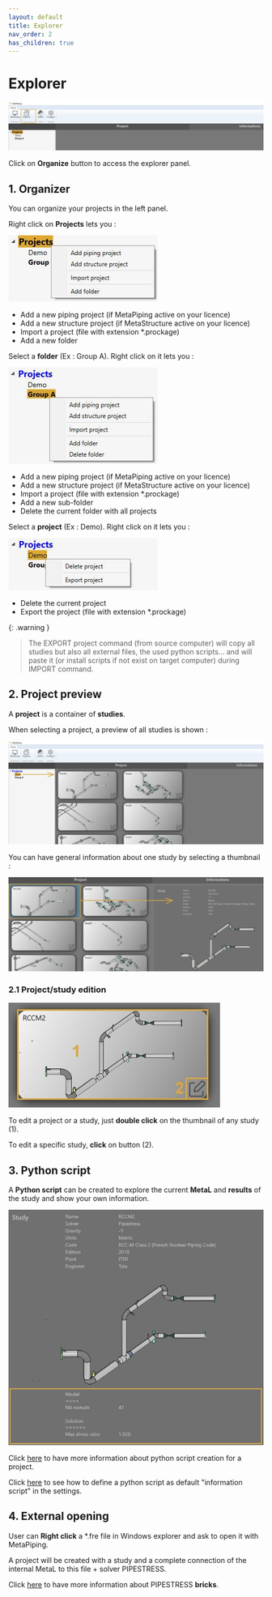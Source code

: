 ```yaml
---
layout: default
title: Explorer
nav_order: 2
has_children: true
---
```


# Explorer

![Image](../Images/Explorer1.jpg)

Click on **Organize** button to access the explorer panel.

## 1. Organizer

You can organize your projects in the left panel.

Right click on **Projects** lets you :

![Image](../Images/Explorer2.jpg)

- Add a new piping project (if MetaPiping active on your licence)
- Add a new structure project (if MetaStructure active on your licence)
- Import a project (file with extension *.prockage)
- Add a new folder

Select a **folder** (Ex : Group A). Right click on it lets you :

![Image](../Images/Explorer3.jpg)

- Add a new piping project (if MetaPiping active on your licence)
- Add a new structure project (if MetaStructure active on your licence)
- Import a project (file with extension *.prockage)
- Add a new sub-folder
- Delete the current folder with all projects

Select a **project** (Ex : Demo). Right click on it lets you :

![Image](../Images/Explorer4.jpg)

- Delete the current project
- Export the project (file with extension *.prockage)

{: .warning }
>The EXPORT project command (from source computer) will copy all studies but also all external files, the used python scripts... and will paste it (or install scripts if not exist on target computer) during IMPORT command.

## 2. Project preview

A **project** is a container of **studies**.

When selecting a project, a preview of all studies is shown :

![Image](../Images/Explorer5.jpg)

You can have general information about one study by selecting a thumbnail :

![Image](../Images/Explorer6.jpg)

### 2.1 Project/study edition

![Image](../Images/Explorer8.jpg)

To edit a project or a study, just **double click** on the thumbnail of any study (1).

To edit a specific study, **click** on button (2).

## 3. Python script

A **Python script** can be created to explore the current **MetaL** and **results** of the study and show your own information.

![Image](../Images/Explorer7.jpg)

Click [here](https://documentation.metapiping.com/Python/Info.html) to have more information about python script creation for a project.

Click [here](https://documentation.metapiping.com/Settings/General.html) to see how to define a python script as default "information script" in the settings.

## 4. External opening

User can **Right click** a *.fre file in Windows explorer and ask to open it with MetaPiping.

A project will be created with a study and a complete connection of the internal MetaL to this file + solver PIPESTRESS.

Click [here](https://documentation.metapiping.com/Explorer/Study.html#35-pipestress) to have more information about PIPESTRESS **bricks**.